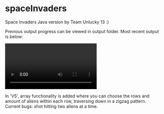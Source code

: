 # spaceInvaders

Space Invaders Java version by Team Unlucky 13 :)

Previous output progress can be viewed in output folder. Most recent output is below:

![ScreenShot](outputs/outputV5.mp4)

In 'V5', array functionality is added where you can choose the rows and amount of aliens within each row, traversing down in a zigzag pattern. Current bugs: shot hitting two aliens at a time. 
